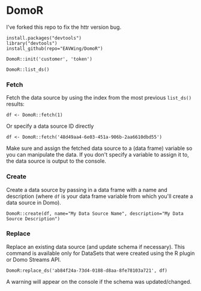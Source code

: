 DomoR
=======

I've forked this repo to fix the httr version bug.

```
install.packages("devtools")
library("devtools")
install_github(repo="EAVWing/DomoR")
```
```
DomoR::init('customer', 'token')

DomoR::list_ds()

```
### Fetch
Fetch the data source by using the index from the most previous `list_ds()` results:
```
df <- DomoR::fetch(1)
```
Or specify a data source ID directly
```
df <- DomoR::fetch('48d49aa4-6e03-451a-906b-2aa6610dbd55')
```
Make sure and assign the fetched data source to a (data frame) variable so you can manipulate the data.  If you don't specify a variable to assign it to, the data source is output to the console.

### Create
Create a data source by passing in a data frame with a name and description (where `df` is your data frame variable from which you'll create a data source in Domo).
```
DomoR::create(df, name="My Data Source Name", description="My Data Source Description")
```

### Replace
Replace an existing data source (and update schema if necessary). This command is available only for DataSets that were created using the R plugin or Domo Streams API.

```
DomoR:replace_ds('ab84f24a-73d4-0188-d8aa-8fe78103a721', df)
```

A warning will appear on the console if the schema was updated/changed.
